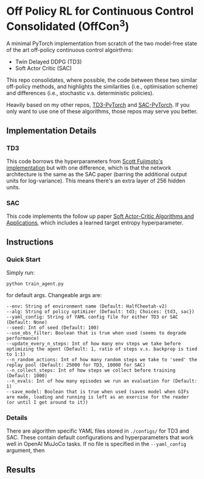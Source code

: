 # **Off** Policy RL for **Con**tinuous **Con**trol **Con**solidated (OffCon<sup>3</sup>)
A minimal PyTorch implementation from scratch of the two model-free state of the art off-policy continuous control algoirthms:

* Twin Delayed DDPG (TD3)
* Soft Actor Critic (SAC)

This repo consolidates, where possible, the code between these two similar off-policy methods, and highlights the similarities (i.e., optimisation scheme) and differences (i.e., stochastic v.s. deterministic policies).

Heavily based on my other repos, [TD3-PyTorch](https://github.com/fiorenza2/TD3-PyTorch) and [SAC-PyTorch](https://github.com/fiorenza2/SAC-PyTorch). If you only want to use one of these algorithms, those repos may serve you better.

## Implementation Details

### TD3
This code borrows the hyperparameters from [Scott Fujimoto's implementation](https://github.com/sfujim/TD3) but with one difference, which is that the network architecture is the same as the SAC paper (barring the additional output units for log-variance). This means there's an extra layer of 256 hidden units.

### SAC
This code implements the follow up paper [Soft Actor-Critic Algorithms and Applications](https://arxiv.org/abs/1812.05905), which includes a learned target entropy hyperparameter. 

## Instructions

### Quick Start 

Simply run:

`python train_agent.py`

for default args. Changeable args are:
```
--env: String of environment name (Default: HalfCheetah-v2)
--alg: String of policy optimizer (Default: td3; Choices: {td3, sac})
--yaml_config: String of YAML config file for either TD3 or SAC (Default: None)
--seed: Int of seed (Default: 100)
--use_obs_filter: Boolean that is true when used (seems to degrade performance)
--update_every_n_steps: Int of how many env steps we take before optimizing the agent (Default: 1, ratio of steps v.s. backprop is tied to 1:1)
--n_random_actions: Int of how many random steps we take to 'seed' the replay pool (Default: 25000 for TD3, 10000 for SAC)
--n_collect_steps: Int of how steps we collect before training  (Default: 1000)
--n_evals: Int of how many episodes we run an evaluation for (Default: 1)
--save_model: Boolean that is true when used (saves model when GIFs are made, loading and running is left as an exercise for the reader (or until I get around to it))
```

### Details
There are algorithm specific YAML files stored in `./configs/` for TD3 and SAC. These contain default configurations and hyperparameters that work well in OpenAI MuJoCo tasks. If no file is specified in the `--yaml_config` argument, then 

## Results

